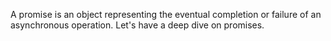 A promise is an object representing the eventual completion or failure of an asynchronous operation.
Let's have a deep dive on promises.
